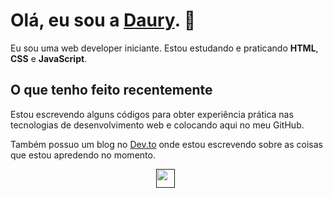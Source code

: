 # Olá, eu sou a [Daury](https://dauryellen.github.io/). 👋

Eu sou uma web developer iniciante. Estou estudando e praticando **HTML**, **CSS** e **JavaScript**. 

## O que tenho feito recentemente

Estou escrevendo alguns códigos para obter experiência prática nas tecnologias de desenvolvimento web e colocando aqui no meu GitHub.

Também possuo um blog no [Dev.to](https://dev.to/dauryellen) onde estou escrevendo sobre as coisas que estou apredendo no momento.

<p align='center'>
  <a href=""><img height="30" src=""></a>&nbsp;&nbsp;
</p>

